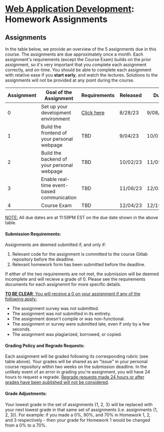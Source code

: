 # [Web Application Development](https://gitlab.msu.edu/cse477-fall-2023/course-materials/): Homework Assignments



## Assignments

In the table below, we provide an overview of the 5 assignments due in this course. The assignments are due approximately once a month. Each assignment's requirements (except the Course Exam) builds on the prior assignment, so it's very important that you complete each assignment correctly, and on-time. You should be able to complete each assignment with relative ease if you **start early**, and  watch the lectures.  Solutions to the assignments will not be provided at any point during the course.

| Assignment | Goal of the Assignment                      | Requirements                                   | Released      | Due | Total Value | Rubric                                                       |
| ---------- | ------------------------------------------- | ---------------------------------------------- | -------- | -------- | ----------- | ------------------------------------------------------------ |
| 0          | Set up your development environment         | [Click here](../homework/Homework-0/README.md) | 8/28/23  | 9/08/23  | 5%          | [Click here](../homework/Homework-0/documentation/rubric.md) |
| 1          | Build the frontend of your personal webpage | TBD                                            | 9/04/23  | 10/01/23 | 20%         | TBD                                                          |
| 2          | Build the backend of your personal webpage  | TBD                                            | 10/02/23 | 11/05/23 | 20%         | TBD                                                          |
| 3          | Enable real-time event-based communication  | TBD                                            | 11/06/23 | 12/03/23 | 20%         | TBD                                                          |
| 4          | Course Exam                                 | TBD                                            | 12/04/23 | 12/15/23 | 35%         | TBD                                                          |

<u>NOTE:</u> All due dates are at 11:59PM EST on the due date shown in the above table.



#### Submission Requirements:

Assignments are deemed submitted if, and only if:

1. Relevant code for the assignment is committed to the course Gitlab repository before the deadline.
2. Relevant homework form has been submitted before the deadline.

If either of the two requirements are not met, the submission will be deemed incomplete and will recieve a grade of 0. Please see the requirements documents for each assignemnt for more specific details.



<u>**TO BE CLEAR**: You will receive a 0 on your assignment if any of the following apply:</u> 

* The assignment survey was not submitted.
* The assignment was not submitted in its entirety.
* The assignment doesn't compile or was non-functional.
* The assignment or survey were submitted late, even if only by a few seconds. 
* The assignment was plagiarized, borrowed, or copied.



#### Grading Policy and Regrade Requests:

Each assignment will be graded following its corresponding rubric (see table above). Your grades will be shared as an "Issue" in your personal course repository within two weeks on the submission deadline. In the unlikely event of an error in grading you're assignment, you will have 24 hours to request a regrade. <u>Regrade requests made 24 hours or after grades have been published will not be considered</u>. 



#### Grade Adjustments:

Your lowest grade in the set of assignments {1, 2, 3} will be replaced with your next lowest grade in that same set of assignments (i.e. assignments {1, 2, 3}). For example: if you made a 0%, 90%, and 70% in Homework 1, 2, and 3 respectively - then your grade for Homework 1 would be changed from a 0% to a 70%.



